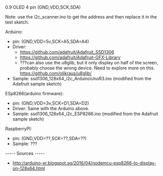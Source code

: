 0.9 OLED 4 pin (GND,VDD,SCK,SDA)

Note: use the i2c_scanner.ino to get the address and then replace it in the test sketch.

Arduino:
- pin: (GND,VDD=5v,SCK=A5,SDA=A4)
- Driver:
  - https://github.com/adafruit/Adafruit_SSD1306
  - https://github.com/adafruit/Adafruit-GFX-Library
  - ???can also use the u8glib, but it only display on half of the screen, probably choose the wrong device. Need to explore more on this. https://github.com/olikraus/u8glib/
- Sample: ssd1306_128x64_i2c_ArduinoUnoR3.ino (modified from the Adafruit sample sketch)

ESp8266(arduino firmware):
- pin: (GND,VDD=3v,SCK=D1,SDA=D2)
- Driver: Same with the Arduino above.
- Sample: ssd1306_128x64_i2c_ESP8266.ino (modified from the Adafruit sample sketch)

RaspberryPI:
- pin: (GND,VDD=??,SCK=??,SDA=??)
- Sample: ??? 

----- Sources -----
- http://arduino-er.blogspot.sg/2016/04/nodemcu-esp8266-to-display-on-128x64.html
